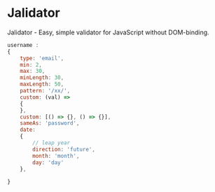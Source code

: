 # Jalidator
Jalidator - Easy, simple validator for JavaScript without DOM-binding.

```js
username :
{
    type: 'email',
    min: 2,
    max: 30,
    minLength: 30,
    maxLength: 50,
    pattern: '/xx/',
    custom: (val) =>
    {
    },
    custom: [() => {}, () => {}],
    sameAs: 'password',
    date:
    {
        // leap year
        direction: 'future',
        month: 'month',
        day: 'day'
    },
    
}
```
